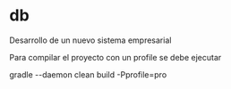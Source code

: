 db
=====

Desarrollo de un nuevo sistema empresarial

Para compilar el proyecto con un profile se debe ejecutar

gradle --daemon clean build -Pprofile=pro
